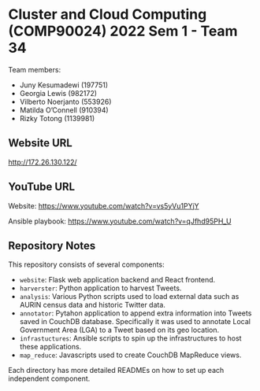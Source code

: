 # Cluster and Cloud Computing (COMP90024) 2022 Sem 1 - Team 34
Team members:
- Juny Kesumadewi (197751)
- Georgia Lewis (982172)
- Vilberto Noerjanto (553926)
- Matilda O’Connell (910394)
- Rizky Totong (1139981)

## Website URL
http://172.26.130.122/

## YouTube URL
Website: https://www.youtube.com/watch?v=vs5yVu1PYjY

Ansible playbook: https://www.youtube.com/watch?v=qJfhd95PH_U

## Repository Notes

This repository consists of several components:

* `website`: Flask web application backend and React frontend.
* `harverster`: Python application to harvest Tweets.
* `analysis`: Various Python scripts used to load external data such as AURIN census data and historic Twitter data. 
* `annotator`: Pytahon application to append extra information into Tweets saved in CouchDB database. Specifically it was used to annotate Local Government Area (LGA) to a Tweet based on its geo location.
* `infrastuctures`: Ansible scripts to spin up the infrastructures to host these applications.
* `map_reduce`: Javascripts used to create CouchDB MapReduce views.

Each directory has more detailed READMEs on how to set up each independent component.
